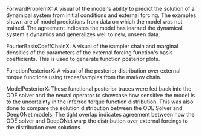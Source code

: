ForwardProblemX: A visual of the model's ability to predict the solution of a dynamical system from initial conditions and external forcing.
The examples shown are of model predictions from data on which the model was not trained. The agreement indicates the model has learned 
the dynamical system's dynamics and generalizes well to new, unseen data. 

FourierBasisCoeffChainX: A visual of the sampler chain and marginal densities of the parameters of the external forcing function's 
basis coefficients. This is used to generate function posterior plots. 

FunctionPosteriorX: A visual of the posterior distribution over external torque functions using traces/samples from the markov chain.

ModelPosteriorX: These functional posterior traces were fed back into the ODE solver and the neural operator to showcase how sensitive
the model is to the uncertainty in the inferred torque function distribution. This was also done to compare the solution distribution
between the ODE Solver and DeepONet models. The tight overlap indicates agreement between how the ODE solver and DeepONet warp the 
distribution over external forcings to the distribution over solutions. 
